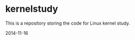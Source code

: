 kernelstudy
===========
This is a repository storing the code for Linux kernel study.

2014-11-16



